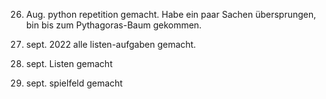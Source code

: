


26. Aug. 
python repetition gemacht. Habe ein paar Sachen übersprungen, bin bis zum Pythagoras-Baum gekommen.


2. sept. 2022
alle listen-aufgaben gemacht. 


8. sept.
Listen gemacht


16. sept.
spielfeld gemacht

